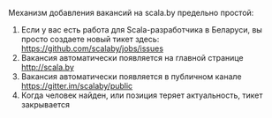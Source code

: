 Механизм добавления вакансий на scala.by предельно простой:

1. Если у вас есть работа для Scala-разработчика в Беларуси, вы просто создаете новый тикет здесь: https://github.com/scalaby/jobs/issues
2. Вакансия автоматически появляется на главной странице http://scala.by
3. Вакансия автоматически появляется в публичном канале https://gitter.im/scalaby/public
4. Когда человек найден, или позиция теряет актуальность, тикет закрывается
